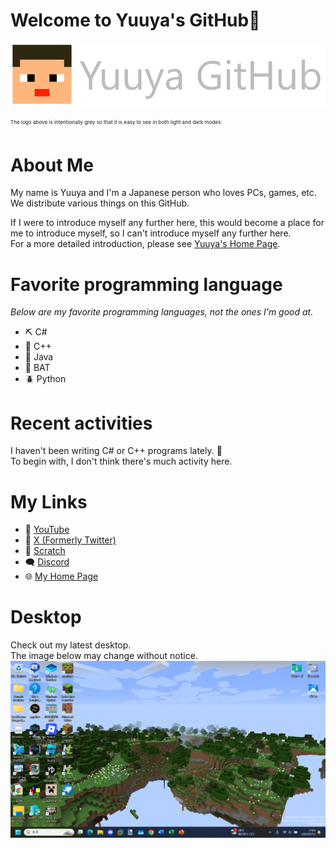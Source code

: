 # Welcome to Yuuya's GitHub👋
<p align="center">
<img src="YuuyaGitHubLogo.png" alt="Yuuya GitHub Logo" title="Welcome to Yuuya's GitHub!"/>
</p>
<sup><sub><sup>The logo above is intentionally grey so that it is easy to see in both light and dark modes.</sub></sup></sub>

# About Me
My name is Yuuya and I'm a Japanese person who loves PCs, games, etc.
<br>We distribute various things on this GitHub.

If I were to introduce myself any further here, this would become a place for me to introduce myself, so I can't introduce myself any further here.
<br>For a more detailed introduction, please see [Yuuya's Home Page](#my-links).

# Favorite programming language
_Below are my favorite programming languages, not the ones I'm good at._
* ⛏️ C#
* 🧱 C++
* 🥛 Java
* 🧰 BAT
* 🪲 Python

# Recent activities
I haven't been writing C# or C++ programs lately. 🛌
<br>To begin with, I don't think there's much activity here.

# My Links
* 🎥 [YouTube](https://www.youtube.com/@YuuyaCh)
* 🦢 [X (Formerly Twitter)](https://x.com/MainYuuya)
* 🧠 [Scratch](https://scratch.mit.edu/users/Yuuya20061202/)
* 🗨️ [Discord](https://discord.gg/6Ph2fr43sC)
* 🌐 [My Home Page](https://yuuya20061202.wixsite.com/website)

# Desktop
Check out my latest desktop.
<br>The image below may change without notice.
<br><img src="MyDesktop.png" alt="My Desktop Image" title="Windows 11 Pro 24H2 Build 26100.4351"/>

<!--
**YuuyaGitHub/YuuyaGitHub** is a ✨ _special_ ✨ repository because its `README.md` (this file) appears on your GitHub profile.

Here are some ideas to get you started:

- 🔭 I’m currently working on ...
- 🌱 I’m currently learning ...
- 👯 I’m looking to collaborate on ...
- 🤔 I’m looking for help with ...
- 💬 Ask me about ...
- 📫 How to reach me: ...
- 😄 Pronouns: ...
- ⚡ Fun fact: ...
-->
